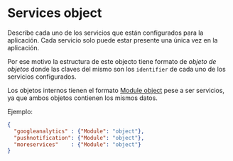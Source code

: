 # Services object

Describe cada uno de los servicios que están configurados para la aplicación. Cada servicio solo puede estar presente una única vez en la aplicación.

Por ese motivo la estructura de este objecto tiene formato de *objeto de objetos* donde las claves del mismo son los `identifier` de cada uno de los servicios configurados.

Los objetos internos tienen el formato [Module object](module-object.md) pese a ser servicios, ya que ambos objetos contienen los mismos datos.

Ejemplo:
```json
{
  "googleanalytics" : {"Module": "object"},
  "pushnotification": {"Module": "object"},
  "moreservices"    : {"Module": "object"}
}
```
